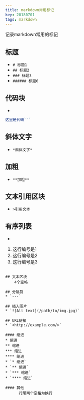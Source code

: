 ```yaml
---
title: markdown常用标记
key: 20180701
tags: markdown
---
```

记录markdown常用的标记
<!--more-->
## 标题  
* `# 标题1`  
* `## 标题2`
* `### 标题3`
* `###### 标题6`

## 代码块  
* ```javascript  
```javascript
这里是代码```
 ```

## 斜体文字  
* `*斜体文字*`

## 加粗  
* `**加粗**`

## 文本引用区块  
* `>引用文本`

## 有序列表  
* ```  
1. 这行编号是1
1. 这行编号是2
1. 这行编号是3
```

## 文本区块  
    4个空格

## 分隔符  
* `---`

## 插入图片  
* `![Alt text](/path/to/img.jpg)`

## URL链接  
* `<http://example.com/>`

#### 缩进  
* 缩进  
** 缩进  
*** 缩进  
**** 缩进  
* `* 缩进`
* `** 缩进`
* `*** 缩进`
* `**** 缩进`

#### 其他
      行尾两个空格为换行